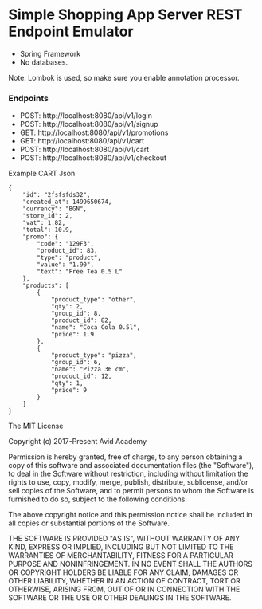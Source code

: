 # Simple Shopping App Server REST Endpoint Emulator

- Spring Framework
- No databases.

Note: Lombok is used, so make sure you enable annotation processor.



### Endpoints 
- POST: http://localhost:8080/api/v1/login
- POST: http://localhost:8080/api/v1/signup
- GET: http://localhost:8080/api/v1/promotions
- GET: http://localhost:8080/api/v1/cart
- POST: http://localhost:8080/api/v1/cart
- POST: http://localhost:8080/api/v1/checkout

Example CART Json

~~~~
{
    "id": "2fsfsfds32",
    "created_at": 1499650674,
    "currency": "BGN",
    "store_id": 2,
    "vat": 1.82,
    "total": 10.9,
    "promo": {
        "code": "129F3",
        "product_id": 83,
        "type": "product",
        "value": "1.90",
        "text": "Free Tea 0.5 L"
    },
    "products": [
        {
            "product_type": "other",
            "qty": 2,
            "group_id": 8,
            "product_id": 82,
            "name": "Coca Cola 0.5l",
            "price": 1.9
        },
        {
        	"product_type": "pizza",
            "group_id": 6,
            "name": "Pizza 36 cm",
            "product_id": 12,
            "qty": 1,
            "price": 9
        }
    ]
}
~~~~

The MIT License

Copyright (c) 2017-Present Avid Academy

Permission is hereby granted, free of charge, to any person obtaining a copy
of this software and associated documentation files (the "Software"), to deal
in the Software without restriction, including without limitation the rights
to use, copy, modify, merge, publish, distribute, sublicense, and/or sell
copies of the Software, and to permit persons to whom the Software is
furnished to do so, subject to the following conditions:

The above copyright notice and this permission notice shall be included in
all copies or substantial portions of the Software.

THE SOFTWARE IS PROVIDED "AS IS", WITHOUT WARRANTY OF ANY KIND, EXPRESS OR
IMPLIED, INCLUDING BUT NOT LIMITED TO THE WARRANTIES OF MERCHANTABILITY,
FITNESS FOR A PARTICULAR PURPOSE AND NONINFRINGEMENT. IN NO EVENT SHALL THE
AUTHORS OR COPYRIGHT HOLDERS BE LIABLE FOR ANY CLAIM, DAMAGES OR OTHER
LIABILITY, WHETHER IN AN ACTION OF CONTRACT, TORT OR OTHERWISE, ARISING FROM,
OUT OF OR IN CONNECTION WITH THE SOFTWARE OR THE USE OR OTHER DEALINGS IN
THE SOFTWARE.